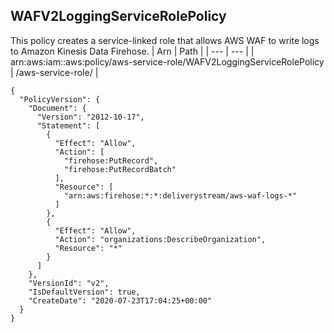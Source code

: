 
## WAFV2LoggingServiceRolePolicy
This policy creates a service-linked role that allows AWS WAF to write logs to Amazon Kinesis Data Firehose.
| Arn | Path |
| --- | --- |
| arn:aws:iam::aws:policy/aws-service-role/WAFV2LoggingServiceRolePolicy | /aws-service-role/ |
```
{
  "PolicyVersion": {
    "Document": {
      "Version": "2012-10-17",
      "Statement": [
        {
          "Effect": "Allow",
          "Action": [
            "firehose:PutRecord",
            "firehose:PutRecordBatch"
          ],
          "Resource": [
            "arn:aws:firehose:*:*:deliverystream/aws-waf-logs-*"
          ]
        },
        {
          "Effect": "Allow",
          "Action": "organizations:DescribeOrganization",
          "Resource": "*"
        }
      ]
    },
    "VersionId": "v2",
    "IsDefaultVersion": true,
    "CreateDate": "2020-07-23T17:04:25+00:00"
  }
}
```

